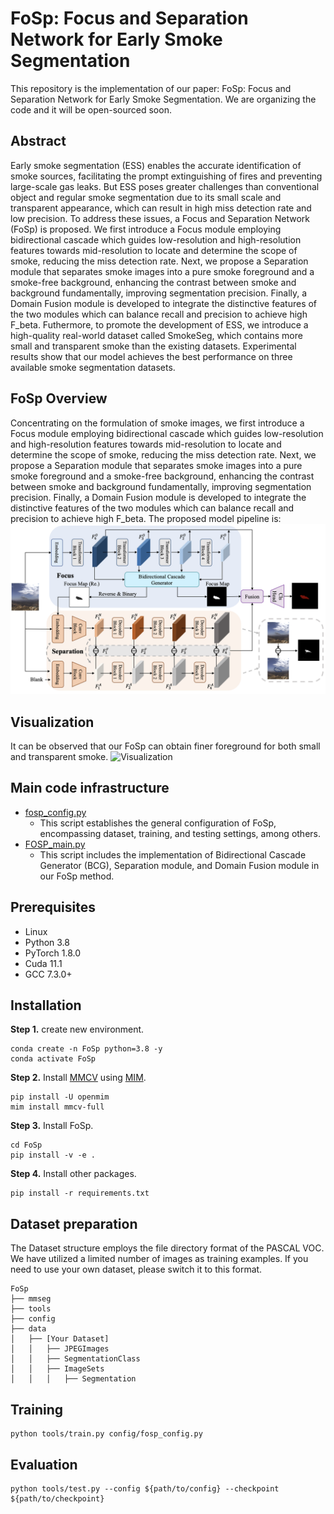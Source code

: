 # FoSp: Focus and Separation Network for Early Smoke Segmentation
This repository is the implementation of our paper: FoSp: Focus and Separation Network for Early Smoke Segmentation. We are organizing the code and it will be open-sourced soon.

## Abstract
Early smoke segmentation (ESS) enables the accurate identification of smoke sources, facilitating the prompt extinguishing of fires and preventing large-scale gas leaks. But ESS poses greater challenges than conventional object and regular smoke segmentation due to its small scale and transparent appearance, which can result in high miss detection rate and low precision. To address these issues, a Focus and Separation Network (FoSp) is proposed. We first introduce a Focus module employing bidirectional cascade which guides low-resolution and high-resolution features towards mid-resolution to locate and determine the scope of smoke, reducing the miss detection rate. Next, we propose a Separation module that separates smoke images into a pure smoke foreground and a smoke-free background, enhancing the contrast between smoke and background fundamentally, improving segmentation precision. Finally, a Domain Fusion module is developed to integrate the distinctive features of the two modules which can balance recall and precision to achieve high F_beta. Futhermore, to promote the development of ESS, we introduce a high-quality real-world dataset called SmokeSeg, which contains more small and transparent smoke than the existing datasets. Experimental results show that our model achieves the best performance on three available smoke segmentation datasets.

## FoSp Overview
Concentrating on the formulation of smoke images, we first introduce a Focus module employing bidirectional cascade which guides low-resolution and high-resolution features towards mid-resolution to locate and determine the scope of smoke, reducing the miss detection rate. Next, we propose a Separation module that separates smoke images into a pure smoke foreground and a smoke-free background, enhancing the contrast between smoke and background fundamentally, improving segmentation precision. Finally, a Domain Fusion module is developed to integrate the distinctive features of the two modules which can balance recall and precision to achieve high F_beta. The proposed model pipeline is: 
![Pipeline](imgs/FoSp_pipeline.png)


## Visualization
It can be observed that our FoSp can obtain finer foreground for both small and transparent smoke.
![Visualization](imgs/FoSp_prediction.png)


## Main code infrastructure
- [fosp_config.py](config/fosp_config.py)
    - This script establishes the general configuration of FoSp, encompassing dataset, training, and testing settings, among others.
- [FOSP_main.py](mmseg/models/decode_heads/FOSP_main.py)
    - This script includes the implementation of Bidirectional Cascade Generator (BCG), Separation module, and Domain Fusion module in our FoSp method.

## Prerequisites
- Linux
- Python 3.8
- PyTorch 1.8.0
- Cuda 11.1
- GCC 7.3.0+
 

## Installation
**Step 1.** create new environment.
```shell
conda create -n FoSp python=3.8 -y
conda activate FoSp
```

**Step 2.** Install [MMCV](https://github.com/open-mmlab/mmcv) using [MIM](https://github.com/open-mmlab/mim).

```shell
pip install -U openmim
mim install mmcv-full
```

**Step 3.** Install FoSp.

```shell
cd FoSp
pip install -v -e .
```

**Step 4.** Install other packages.
```shell
pip install -r requirements.txt
```

## Dataset preparation
The Dataset structure employs the file directory format of the PASCAL VOC. We have utilized a limited number of images as training examples. If you need to use your own dataset, please switch it to this format.

```shell
FoSp
├── mmseg
├── tools
├── config
├── data
│   ├── [Your Dataset]
│   │   ├── JPEGImages
│   │   ├── SegmentationClass
│   │   ├── ImageSets
│   │   │   ├── Segmentation
```

## Training
```shell
python tools/train.py config/fosp_config.py
```
## Evaluation
```shell
python tools/test.py --config ${path/to/config} --checkpoint ${path/to/checkpoint}
```

